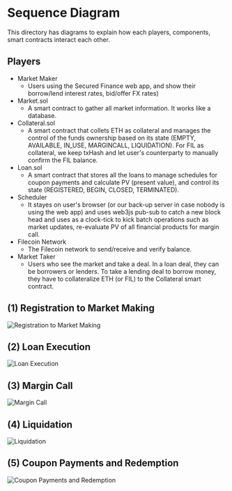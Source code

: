 # Sequence Diagram
This directory has diagrams to explain how each players, components, smart contracts interact each other.

## Players
- Market Maker
  - Users using the Secured Finance web app, and show their borrow/lend interest rates, bid/offer FX rates)
- Market.sol
  - A smart contract to gather all market information. It works like a database.
- Collateral.sol
  - A smart contract that collets ETH as collateral and manages the control of the funds ownership based on its state (EMPTY, AVAILABLE, IN_USE, MARGINCALL, LIQUIDATION). For FIL as collateral, we keep txHash and let user's counterparty to manually confirm the FIL balance.
- Loan.sol
  - A smart contract that stores all the loans to manage schedules for coupon payments and calculate PV (present value), and control its state (REGISTERED, BEGIN, CLOSED, TERMINATED).
- Scheduler
  - It stayes on user's browser (or our back-up server in case nobody is using the web app) and uses web3js pub-sub to catch a new block head and uses as a clock-tick to kick batch operations such as market updates, re-evaluate PV of all financial products for margin call.
- Filecoin Network
  - The Filecoin network to send/receive and verify balance.
- Market Taker
  - Users who see the market and take a deal. In a loan deal, they can be borrowers or lenders. To take a lending deal to borrow money, they have to collateralize ETH (or FIL) to the Collateral smart contract.

## (1) Registration to Market Making

![Registration to Market Making](./svg/Registration%20to%20Market%20Making.svg)

## (2) Loan Execution

![Loan Execution](./svg/Loan%20Execution.svg)

## (3) Margin Call
![Margin Call](./svg/Margin%20Call.svg)

## (4) Liquidation
![Liquidation](./svg/Liquidation.svg)

## (5) Coupon Payments and Redemption
![Coupon Payments and Redemption](./svg/Coupon%20Payments%20and%20Redemption.svg)